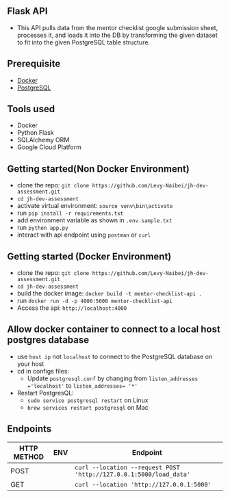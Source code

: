 ## Flask API

- This API pulls data from the mentor checklist google
submission sheet, processes it, and loads it into the DB by transforming the
given dataset to fit into the given PostgreSQL table structure.

## Prerequisite

- [Docker](https://docs.docker.com/get-docker/)
- [PostgreSQL](https://www.postgresql.org/download/)

## Tools used

- Docker
- Python Flask
- SQLAlchemy ORM
- Google Cloud Platform

## Getting started(Non Docker Environment)

- clone the repo: `git clone https://github.com/Levy-Naibei/jh-dev-assessment.git`
- `cd jh-dev-assessment`
- activate virtual environment: `source venv\bin\activate`
- run `pip install -r requirements.txt`
- add environment variable as shown in `.env.sample.txt`
- run `python app.py`
- interact with api endpoint using `postman` or `curl`

## Getting started (Docker Environment)

- clone the repo: `git clone https://github.com/Levy-Naibei/jh-dev-assessment.git`
- `cd jh-dev-assessment`
- build the docker image: `docker build -t mentor-checklist-api . `
- run `docker run -d -p 4000:5000 mentor-checklist-api`
- Access the api: `http://localhost:4000`

## Allow docker container to connect to a local host postgres database

- use `host ip` not `localhost` to connect to the PostgreSQL database on your host
- cd in configs files:
    - Update `postgresql.conf` by changing from `listen_addresses ='localhost'` to `listen_addresses= '*'`
- Restart PostgresQL:
    - `sudo service postgresql restart` on Linux
    - `brew services restart postgresql` on Mac

## Endpoints

HTTP METHOD | ENV  | Endpoint
------- | ---- | -------------
POST | | `curl --location --request POST 'http://127.0.0.1:5000/load_data'` 
GET |  | `curl --location 'http://127.0.0.1:5000'`
